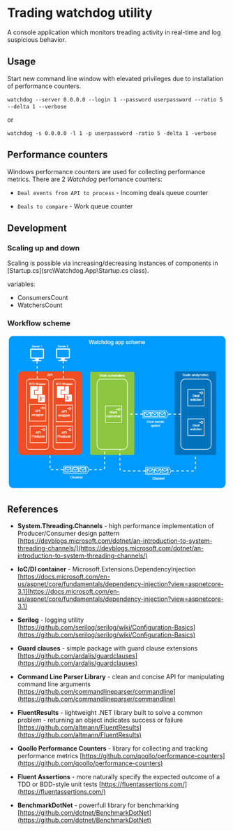# Trading watchdog utility

A console application which monitors treading activity in real-time and log suspicious behavior.

## Usage

Start new command line window with elevated privileges due to installation of performance counters.

```console
watchdog --server 0.0.0.0 --login 1 --password userpassword --ratio 5 --delta 1 --verbose
```

or

```console
watchdog -s 0.0.0.0 -l 1 -p userpassword -ratio 5 -delta 1 -verbose
```

## Performance counters

Windows performance counters are used for collecting performance metrics. There are 2 *Watchdog* perfomance counters:

- `Deal events from API to process` - Incoming deals queue counter

- `Deals to compare` - Work queue counter

## Development

### Scaling up and down

Scaling is possible via increasing/decreasing instances of components in [Startup.cs](src\Watchdog.App\Startup.cs class).

variables:

- ConsumersCount
- WatchersCount

### Workflow scheme

![Watchdog app cheme](docs/files/img/app-scheme.png)

## References

- **System.Threading.Channels** - high performance implementation of Producer/Consumer design pattern
[https://devblogs.microsoft.com/dotnet/an-introduction-to-system-threading-channels/](https://devblogs.microsoft.com/dotnet/an-introduction-to-system-threading-channels/)

- **IoC/DI container** - Microsoft.Extensions.DependencyInjection [https://docs.microsoft.com/en-us/aspnet/core/fundamentals/dependency-injection?view=aspnetcore-3.1](https://docs.microsoft.com/en-us/aspnet/core/fundamentals/dependency-injection?view=aspnetcore-3.1)

- **Serilog** - logging utility
[https://github.com/serilog/serilog/wiki/Configuration-Basics](https://github.com/serilog/serilog/wiki/Configuration-Basics)

- **Guard clauses** - simple package with guard clause extensions
[https://github.com/ardalis/guardclauses](https://github.com/ardalis/guardclauses)

- **Command Line Parser Library** - clean and concise API for manipulating command line arguments
[https://github.com/commandlineparser/commandline](https://github.com/commandlineparser/commandline)

- **FluentResults** - lightweight .NET library built to solve a common problem - returning an object indicates success or failure
[https://github.com/altmann/FluentResults](https://github.com/altmann/FluentResults)

- **Qoollo Performance Counters** - library for collecting and tracking performance metrics
[https://github.com/qoollo/performance-counters](https://github.com/qoollo/performance-counters)

- **Fluent Assertions** - more naturally specify the expected outcome of a TDD or BDD-style unit tests
[https://fluentassertions.com/](https://fluentassertions.com/)

- **BenchmarkDotNet** - powerfull library for benchmarking
[https://github.com/dotnet/BenchmarkDotNet](https://github.com/dotnet/BenchmarkDotNet)
